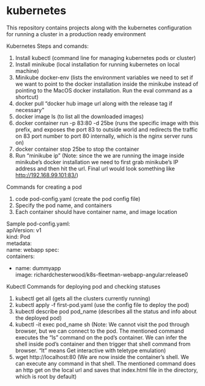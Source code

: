 # kubernetes
This repository contains projects along with the kubernetes configuration for running a cluster in a production ready environment




Kubernetes Steps and comands:

1. Install kubectl (command line for managing kubernetes pods or cluster)
2. Install minikube (local installation for running kubernetes on local machine)
3. Minikube docker-env (lists the environment variables we need to set if we want to point to the docker installation inside the minikube instead of pointing to the MacOS docker installation. Run the eval command as a shortcut)
4. docker pull “docker hub image url along with the release tag if necessary”
5. docker image ls (to list all the downloaded images)
6. docker container run -p 83:80 -d 25be (runs the specific image with this prefix, and exposes the port 83 to outside world and redirects the traffic on 83 port number to port 80 internally, which is the nginx server runs on)
7. docker container stop 25be to stop the container
8. Run “minikube ip” (Note: since the we are running the image inside minikube’s docker installation we need to first grab minikube’s IP address and then hit the url. Final url would look something like http://192.168.99.101:83/)

 Commands for creating a pod
1. code pod-config.yaml (create the pod config file) 
2. Specify the pod name, and containers
3. Each container should have container name, and image location

Sample pod-config.yaml:<br/>
apiVersion: v1<br/>
kind: Pod<br/>
metadata:<br/>
  name: webapp
spec: <br/>
  containers:<br/>
  - name: dummyapp<br/>
    image: richardchesterwood/k8s-fleetman-webapp-angular:release0<br/>

Kubectl Commands for deploying pod and checking statuses
1. kubectl get all (gets all the clusters currently running)
2. kubectl apply -f first-pod.yaml (use the config file to deploy the pod)
3. kubectl describe pod pod_name (describes all the status and info about the deployed pod)
4. kubectl -it exec pod_name sh  (Note: We cannot visit the pod through browser, but we can connect to the pod. The mentioned command executes the “ls” command on the pod’s container. We can infer the shell inside pod’s container and then trigger that shell command from browser. “It” means Get interactive with teletype emulation)
5. wget http://localhost:80 (We are now inside the container’s shell. We can execute any command in that shell. The mentioned command does an http get on the local url and saves that index.html file in the directory, which is root by default)


